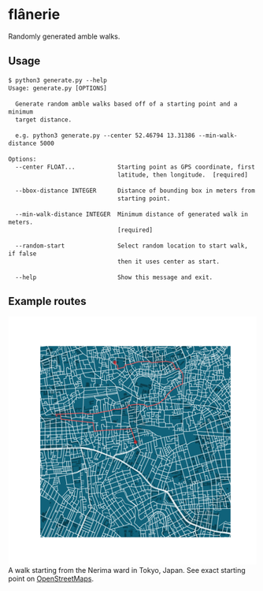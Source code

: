 # flânerie

Randomly generated amble walks.

## Usage

```
$ python3 generate.py --help
Usage: generate.py [OPTIONS]

  Generate random amble walks based off of a starting point and a minimum
  target distance.

  e.g. python3 generate.py --center 52.46794 13.31386 --min-walk-distance 5000

Options:
  --center FLOAT...            Starting point as GPS coordinate, first
                               latitude, then longitude.  [required]

  --bbox-distance INTEGER      Distance of bounding box in meters from
                               starting point.

  --min-walk-distance INTEGER  Minimum distance of generated walk in meters.
                               [required]

  --random-start               Select random location to start walk, if false
                               then it uses center as start.

  --help                       Show this message and exit.
```

## Example routes

![A walk starting from the Nerima ward in Tokyo, Japan](resources/readme-walk-1.png)
A walk starting from the Nerima ward in Tokyo, Japan. See exact starting point on [OpenStreetMaps](https://www.openstreetmap.org/#map=19/35.72411/139.59118).
